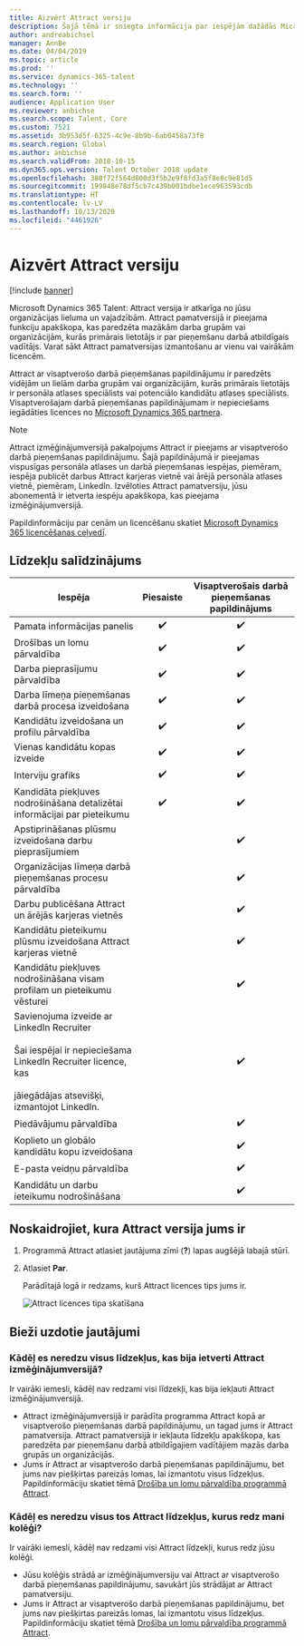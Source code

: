 ```yaml
---
title: Aizvērt Attract versiju
description: Šajā tēmā ir sniegta informācija par iespējām dažādās Microsoft Dynamics 365 Talent- Attrac versijās.
author: andreabichsel
manager: AnnBe
ms.date: 04/04/2019
ms.topic: article
ms.prod: ''
ms.service: dynamics-365-talent
ms.technology: ''
ms.search.form: ''
audience: Application User
ms.reviewer: anbichse
ms.search.scope: Talent, Core
ms.custom: 7521
ms.assetid: 3b953d5f-6325-4c9e-8b9b-6ab0458a73f8
ms.search.region: Global
ms.author: anbichse
ms.search.validFrom: 2018-10-15
ms.dyn365.ops.version: Talent October 2018 update
ms.openlocfilehash: 380f72f564d800d3f5b2e9f8fd3a5f8e8c9e81d5
ms.sourcegitcommit: 199848e78df5cb7c439b001bdbe1ece963593cdb
ms.translationtype: HT
ms.contentlocale: lv-LV
ms.lasthandoff: 10/13/2020
ms.locfileid: "4461926"
---
```

# <a name="choose-a-version-of-attract"></a>Aizvērt Attract versiju

[!include [banner](includes/banner.md)]

Microsoft Dynamics 365 Talent: Attract versija ir atkarīga no jūsu organizācijas lieluma un vajadzībām. Attract pamatversijā ir pieejama funkciju apakškopa, kas paredzēta mazākām darba grupām vai organizācijām, kurās primārais lietotājs ir par pieņemšanu darbā atbildīgais vadītājs. Varat sākt Attract pamatversijas izmantošanu ar vienu vai vairākām licencēm.

Attract ar visaptverošo darbā pieņemšanas papildinājumu ir paredzēts vidējām un lielām darba grupām vai organizācijām, kurās primārais lietotājs ir personāla atlases speciālists vai potenciālo kandidātu atlases speciālists. Visaptverošajam darbā pieņemšanas papildinājumam ir nepieciešams iegādāties licences no [Microsoft Dynamics 365 partnera](https://dynamics.microsoft.com/partners/find-a-partner/).

> [!NOTE]
> Attract izmēģinājumversijā pakalpojums Attract ir pieejams ar visaptverošo darbā pieņemšanas papildinājumu. Šajā papildinājumā ir pieejamas vispusīgas personāla atlases un darbā pieņemšanas iespējas, piemēram, iespēja publicēt darbus Attract karjeras vietnē vai ārējā personāla atlases vietnē, piemēram, LinkedIn. Izvēloties Attract pamatversiju, jūsu abonementā ir ietverta iespēju apakškopa, kas pieejama izmēģinājumversijā.

Papildinformāciju par cenām un licencēšanu skatiet [Microsoft Dynamics 365 licencēšanas ceļvedī](https://go.microsoft.com/fwlink/?LinkId=866544).

## <a name="feature-comparison"></a>Līdzekļu salīdzinājums

| Iespēja | Piesaiste | Visaptverošais darbā pieņemšanas papildinājums |
| ---------- | :-----------: | :-------------------: |
| Pamata informācijas panelis | :heavy_check_mark: | :heavy_check_mark: |
| Drošības un lomu pārvaldība | :heavy_check_mark: | :heavy_check_mark: |
| Darba pieprasījumu pārvaldība | :heavy_check_mark: | :heavy_check_mark: |
| Darba līmeņa pieņemšanas darbā procesa izveidošana | :heavy_check_mark: | :heavy_check_mark: |
| Kandidātu izveidošana un profilu pārvaldība | :heavy_check_mark: | :heavy_check_mark: |
| Vienas kandidātu kopas izveide | :heavy_check_mark: | :heavy_check_mark: |
| Interviju grafiks | :heavy_check_mark: | :heavy_check_mark: |
| Kandidāta piekļuves nodrošināšana detalizētai informācijai par pieteikumu | :heavy_check_mark: | :heavy_check_mark: |
| Apstiprināšanas plūsmu izveidošana darbu pieprasījumiem | | :heavy_check_mark: |
| Organizācijas līmeņa darbā pieņemšanas procesu pārvaldība | | :heavy_check_mark: |
| Darbu publicēšana Attract un ārējās karjeras vietnēs | | :heavy_check_mark: |
| Kandidātu pieteikumu plūsmu izveidošana Attract karjeras vietnē | | :heavy_check_mark: |
| Kandidātu piekļuves nodrošināšana visam profilam un pieteikumu vēsturei | | :heavy_check_mark: |
| Savienojuma izveide ar LinkedIn Recruiter<br></br>Šai iespējai ir nepieciešama LinkedIn Recruiter licence, kas <br></br> jāiegādājas atsevišķi, izmantojot LinkedIn.</blockquote> | | :heavy_check_mark: |
| Piedāvājumu pārvaldība | | :heavy_check_mark: |
| Koplieto un globālo kandidātu kopu izveidošana | | :heavy_check_mark: |
| E-pasta veidņu pārvaldība | | :heavy_check_mark: |
| Kandidātu un darbu ieteikumu nodrošināšana | | :heavy_check_mark: |

## <a name="find-out-which-version-of-attract-you-have"></a>Noskaidrojiet, kura Attract versija jums ir

1. Programmā Attract atlasiet jautājuma zīmi (**?**) lapas augšējā labajā stūrī.
2. Atlasiet **Par**.

    Parādītajā logā ir redzams, kurš Attract licences tips jums ir.

    ![Attract licences tipa skatīšana](media/attract-license-types.png)

## <a name="frequently-asked-questions"></a>Bieži uzdotie jautājumi

### <a name="why-dont-i-see-all-the-features-that-were-included-in-the-attract-trial"></a>Kādēļ es neredzu visus līdzekļus, kas bija ietverti Attract izmēģinājumversijā?

Ir vairāki iemesli, kādēļ nav redzami visi līdzekļi, kas bija iekļauti Attract izmēģinājumversijā.

- Attract izmēģinājumversijā ir parādīta programma Attract kopā ar visaptverošo pieņemšanas darbā papildinājumu, un tagad jums ir Attract pamatversija. Attract pamatversijā ir iekļauta līdzekļu apakškopa, kas paredzēta par pieņemšanu darbā atbildīgajiem vadītājiem mazās darba grupās un organizācijās.
- Jums ir Attract ar visaptverošo darbā pieņemšanas papildinājumu, bet jums nav piešķirtas pareizās lomas, lai izmantotu visus līdzekļus. Papildinformāciju skatiet tēmā [Drošība un lomu pārvaldība programmā Attract](security-attract.md).

### <a name="why-dont-i-see-all-the-attract-features-that-my-coworker-sees"></a>Kādēļ es neredzu visus tos Attract līdzekļus, kurus redz mani kolēģi?

Ir vairāki iemesli, kādēļ nav redzami visi Attract līdzekļi, kurus redz jūsu kolēģi.

- Jūsu kolēģis strādā ar izmēģinājumversiju vai Attract ar visaptverošo darbā pieņemšanas papildinājumu, savukārt jūs strādājat ar Attract pamatversiju.
- Jums ir Attract ar visaptverošo darbā pieņemšanas papildinājumu, bet jums nav piešķirtas pareizās lomas, lai izmantotu visus līdzekļus. Papildinformāciju skatiet tēmā [Drošība un lomu pārvaldība programmā Attract](security-attract.md).

